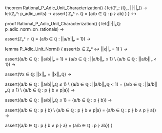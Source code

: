 theorem Rational_P_Adic_Unit_Characterization() {
  let(𝔽ₚ: (ℚₚ, ||·||ₚ)) →
  let(ℤₚˣ: p_adic_units) →
  assert(
    ℤₚˣ ∩ ℚ = {a/b ∈ ℚ : p ∤ ab}
  )
} ↔

proof Rational_P_Adic_Unit_Characterization() {
  let(||·||ₚℚ: p_adic_norm_on_rationals) →
  
  assert(ℤₚˣ ∩ ℚ = {a/b ∈ ℚ : ||a/b||ₚ = 1}) →
  
  lemma P_Adic_Unit_Norm() {
    assert(x ∈ ℤₚˣ ↔ ||x||ₚ = 1)
  } →
  
  assert({a/b ∈ ℚ : ||a/b||ₚ = 1} = 
         {a/b ∈ ℚ : ||a/b||ₚ ≤ 1} \ {a/b ∈ ℚ : ||a/b||ₚ < 1}) →
  
  assert(∀x ∈ ℚ: ||x||ₚ = ||x||ₚℚ) →
  
  assert({a/b ∈ ℚ : ||a/b||ₚℚ ≤ 1} \ {a/b ∈ ℚ : ||a/b||ₚℚ < 1} =
         {a/b ∈ ℚ : ||a/b||ₚℚ ≤ 1} \ {a/b ∈ ℚ : p ∤ b ∧ p|a}) →
         
  assert({a/b ∈ ℚ : ||a/b||ₚℚ ≤ 1} = {a/b ∈ ℚ : p ∤ b}) →
  
  assert({a/b ∈ ℚ : p ∤ b} \ {a/b ∈ ℚ : p ∤ b ∧ p|a} = 
         {a/b ∈ ℚ : p ∤ b ∧ p ∤ a}) →
         
  assert({a/b ∈ ℚ : p ∤ b ∧ p ∤ a} = {a/b ∈ ℚ : p ∤ ab})
}